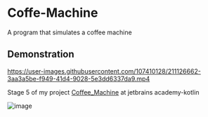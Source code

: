 # Coffe-Machine
A program that simulates a coffee machine
## Demonstration
https://user-images.githubusercontent.com/107410128/211126662-3aa3a5be-f949-41d4-9028-5e3dd6337da9.mp4


Stage 5 of my project [Coffee_Machine](https://hyperskill.org/projects/67/stages/364/implement) at jetbrains academy-kotlin

![image](https://user-images.githubusercontent.com/107410128/210911230-a458abe8-d121-48f4-933e-0416f1e8e0a9.png)

